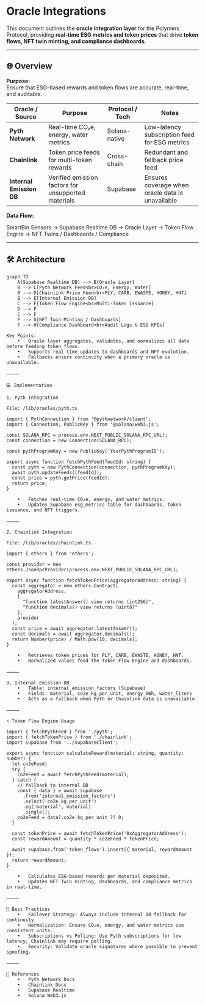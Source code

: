 # Oracle Integrations

This document outlines the **oracle integration layer** for the Polymers Protocol, providing **real-time ESG metrics and token prices** that drive **token flows, NFT twin minting, and compliance dashboards**.

---

## 🌐 Overview

**Purpose:**  
Ensure that ESG-based rewards and token flows are accurate, real-time, and auditable.

| Oracle / Source       | Purpose                                      | Protocol / Tech       | Notes |
|-----------------------|----------------------------------------------|---------------------|-------|
| **Pyth Network**       | Real-time CO₂e, energy, water metrics       | Solana-native        | Low-latency subscription feed for ESG metrics |
| **Chainlink**          | Token price feeds for multi-token rewards  | Cross-chain          | Redundant and fallback price feed |
| **Internal Emission DB** | Verified emission factors for unsupported materials | Supabase             | Ensures coverage when oracle data is unavailable |

**Data Flow:**

SmartBin Sensors → Supabase Realtime DB → Oracle Layer → Token Flow Engine → NFT Twins / Dashboards / Compliance

---

## 🛠 Architecture

```mermaid
graph TD
    A[Supabase Realtime DB] --> B[Oracle Layer]
    B --> C[Pyth Network Feed<br>CO₂e, Energy, Water]
    B --> D[Chainlink Price Feed<br>PLY, CARB, EWASTE, HONEY, HNT]
    B --> E[Internal Emission DB]
    C --> F[Token Flow Engine<br>Multi-Token Issuance]
    D --> F
    E --> F
    F --> G[NFT Twin Minting / Dashboards]
    F --> H[Compliance Dashboard<br>Audit Logs & ESG KPIs]

Key Points:
	•	Oracle layer aggregates, validates, and normalizes all data before feeding token flows.
	•	Supports real-time updates to dashboards and NFT evolution.
	•	Fallbacks ensure continuity when a primary oracle is unavailable.

⸻

💻 Implementation

1. Pyth Integration

File: /lib/oracles/pyth.ts

import { PythConnection } from '@pythnetwork/client';
import { Connection, PublicKey } from '@solana/web3.js';

const SOLANA_RPC = process.env.NEXT_PUBLIC_SOLANA_RPC_URL!;
const connection = new Connection(SOLANA_RPC);

const pythProgramKey = new PublicKey('YourPythProgramID');

export async function fetchPythFeed(feedId: string) {
  const pyth = new PythConnection(connection, pythProgramKey);
  await pyth.updateFeeds([feedId]);
  const price = pyth.getPrice(feedId);
  return price;
}

	•	Fetches real-time CO₂e, energy, and water metrics.
	•	Updates Supabase esg_metrics table for dashboards, token issuance, and NFT triggers.

⸻

2. Chainlink Integration

File: /lib/oracles/chainlink.ts

import { ethers } from 'ethers';

const provider = new ethers.JsonRpcProvider(process.env.NEXT_PUBLIC_SOLANA_RPC_URL);

export async function fetchTokenPrice(aggregatorAddress: string) {
  const aggregator = new ethers.Contract(
    aggregatorAddress,
    [
      "function latestAnswer() view returns (int256)",
      "function decimals() view returns (uint8)"
    ],
    provider
  );
  const price = await aggregator.latestAnswer();
  const decimals = await aggregator.decimals();
  return Number(price) / Math.pow(10, decimals);
}

	•	Retrieves token prices for PLY, CARB, EWASTE, HONEY, HNT.
	•	Normalized values feed the Token Flow Engine and dashboards.

⸻

3. Internal Emission DB
	•	Table: internal_emission_factors (Supabase)
	•	Fields: material, co2e_kg_per_unit, energy_kWh, water_liters
	•	Acts as a fallback when Pyth or Chainlink data is unavailable.

⸻

⚡ Token Flow Engine Usage

import { fetchPythFeed } from './pyth';
import { fetchTokenPrice } from './chainlink';
import supabase from '../supabaseClient';

export async function calculateReward(material: string, quantity: number) {
  let co2eFeed;
  try {
    co2eFeed = await fetchPythFeed(material);
  } catch {
    // fallback to internal DB
    const { data } = await supabase
      .from('internal_emission_factors')
      .select('co2e_kg_per_unit')
      .eq('material', material)
      .single();
    co2eFeed = data?.co2e_kg_per_unit ?? 0;
  }

  const tokenPrice = await fetchTokenPrice('0xAggregatorAddress');
  const rewardAmount = quantity * co2eFeed * tokenPrice;

  await supabase.from('token_flows').insert({ material, rewardAmount });
  return rewardAmount;
}

	•	Calculates ESG-based rewards per material deposited.
	•	Updates NFT Twin minting, dashboards, and compliance metrics in real-time.

⸻

📝 Best Practices
	•	Failover Strategy: Always include internal DB fallback for continuity.
	•	Normalization: Ensure CO₂e, energy, and water metrics use consistent units.
	•	Subscriptions vs Polling: Use Pyth subscriptions for low latency; Chainlink may require polling.
	•	Security: Validate oracle signatures where possible to prevent spoofing.

⸻

🔗 References
	•	Pyth Network Docs
	•	Chainlink Docs
	•	Supabase Realtime
	•	Solana Web3.js
